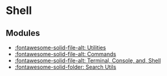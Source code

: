 Shell
===

Modules
---
- [:fontawesome-solid-file-alt: Utilities](utilities.md)
- [:fontawesome-solid-file-alt: Commands](commands.md)
- [:fontawesome-solid-file-alt: Terminal, Console, and,
    Shell](terminal-console-and-shell.md)
- [:fontawesome-solid-folder: Search Utils](search-utils/index.md)
